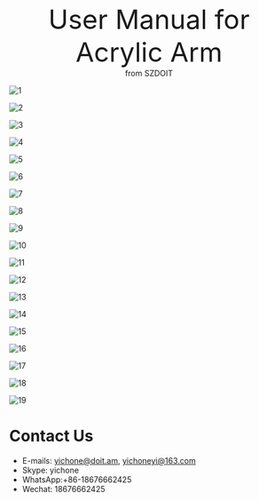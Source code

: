 <center> <font size=10> User Manual for Acrylic Arm </font></center>

<center> from SZDOIT </center>

![1](https://github.com/SmartArduino/document/raw/master/docs/Robot/FrameChassis/acrylicarm/1.jpg)

![2](https://github.com/SmartArduino/document/raw/master/docs/Robot/FrameChassis/acrylicarm/2.jpg)

![3](https://github.com/SmartArduino/document/raw/master/docs/Robot/FrameChassis/acrylicarm/3.jpg)

![4](https://github.com/SmartArduino/document/raw/master/docs/Robot/FrameChassis/acrylicarm/4.jpg)

![5](https://github.com/SmartArduino/document/raw/master/docs/Robot/FrameChassis/acrylicarm/5.jpg)

![6](https://github.com/SmartArduino/document/raw/master/docs/Robot/FrameChassis/acrylicarm/6.jpg)

![7](https://github.com/SmartArduino/document/raw/master/docs/Robot/FrameChassis/acrylicarm/7.jpg)

![8](https://github.com/SmartArduino/document/raw/master/docs/Robot/FrameChassis/acrylicarm/8.jpg)

![9](https://github.com/SmartArduino/document/raw/master/docs/Robot/FrameChassis/acrylicarm/9.jpg)

![10](https://github.com/SmartArduino/document/raw/master/docs/Robot/FrameChassis/acrylicarm/10.jpg)

![11](https://github.com/SmartArduino/document/raw/master/docs/Robot/FrameChassis/acrylicarm/11.jpg)

![12](https://github.com/SmartArduino/document/raw/master/docs/Robot/FrameChassis/acrylicarm/12.jpg)

![13](https://github.com/SmartArduino/document/raw/master/docs/Robot/FrameChassis/acrylicarm/13.jpg)

![14](https://github.com/SmartArduino/document/raw/master/docs/Robot/FrameChassis/acrylicarm/14.jpg)

![15](https://github.com/SmartArduino/document/raw/master/docs/Robot/FrameChassis/acrylicarm/15.jpg)

![16](https://github.com/SmartArduino/document/raw/master/docs/Robot/FrameChassis/acrylicarm/16.jpg)

![17](https://github.com/SmartArduino/document/raw/master/docs/Robot/FrameChassis/acrylicarm/17.jpg)

![18](https://github.com/SmartArduino/document/raw/master/docs/Robot/FrameChassis/acrylicarm/18.jpg)

![19](https://github.com/SmartArduino/document/raw/master/docs/Robot/FrameChassis/acrylicarm/19.jpg)

# Contact Us

- E-mails: [yichone@doit.am](mailto:yichone@doit.am), [yichoneyi@163.com](mailto:yichoneyi@163.com)
- Skype: yichone
- WhatsApp:+86-18676662425
- Wechat: 18676662425